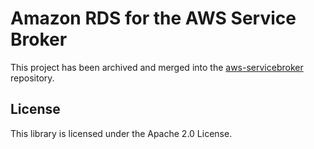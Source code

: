 # Amazon RDS for the AWS Service Broker

This project has been archived and merged into the [aws-servicebroker](https://github.com/awslabs/aws-servicebroker/) repository.

## License

This library is licensed under the Apache 2.0 License.